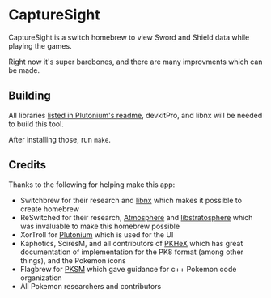 # CaptureSight

CaptureSight is a switch homebrew to view Sword and Shield data while playing the games.

Right now it's super barebones, and there are many improvments which can be made.

## Building

All libraries [listed in Plutonium's readme](https://github.com/XorTroll/Plutonium#what-is-plutonium), devkitPro, and libnx will be needed to build this tool.

After installing those, run `make`.

## Credits
Thanks to the following for helping make this app:
- Switchbrew for their research and [libnx](https://github.com/switchbrew/libnx) which makes it possible to create homebrew
- ReSwitched for their research, [Atmosphere](https://github.com/Atmosphere-NX/Atmosphere) and [libstratosphere](https://github.com/Atmosphere-NX/libstratosphere) which was invaluable to make this homebrew possible
- XorTroll for [Plutonium](https://github.com/XorTroll/Plutonium/tree/master/Plutonium) which is used for the UI
- Kaphotics, SciresM, and all contributors of [PKHeX](https://github.com/kwsch/PKHeX/) which has great documentation of implementation for the PK8 format (among other things), and the Pokemon icons
- Flagbrew for [PKSM](https://github.com/FlagBrew/PKSM) which gave guidance for c++ Pokemon code organization
- All Pokemon researchers and contributors
